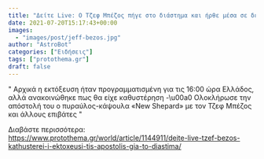 ```yaml
---
title: "Δείτε Live: Ο Τζεφ Μπέζος πήγε στο διάστημα και ήρθε μέσα σε δέκα λεπτά!"
date: 2021-07-20T15:17:43+00:00
images:
  - "images/post/jeff-bezos.jpg"
author: "AstroBot"
categories: ["Ειδήσεις"]
tags: ["protothema.gr"]
draft: false
---
```


" Αρχικά η εκτόξευση ήταν προγραμματισμένη για τις 16:00 ώρα Ελλάδος, αλλά ανακοινώθηκε πως θα είχε καθυστέρηση -\u00a0 Ολοκλήρωσε την απόστολή του ο πυραύλος-κάψουλα «New Shepard» με τον Τζεφ Μπέζος και άλλους επιβάτες "

Διαβάστε περισσότερα: https://www.protothema.gr/world/article/1144911/deite-live-tzef-bezos-kathusterei-i-ektoxeusi-tis-apostolis-gia-to-diastima/
